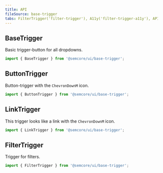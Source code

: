 ```yaml
---
title: API
fileSource: base-trigger
tabs: FilterTrigger('filter-trigger'), A11y('filter-trigger-a11y'), API('filter-trigger-api'), Example('filter-trigger-code'), Changelog('filter-trigger-changelog')
---
```


## BaseTrigger

Basic trigger-button for all dropdowns.

```js
import { BaseTrigger } from '@semcore/ui/base-trigger';
```

<script setup>
  import { data as types } from '../../../builder/typings/types.data.ts'
</script>

<TypesView type="BaseTriggerProps" :types={...types} />

## ButtonTrigger

Button-trigger with the `ChevronDownM` icon.

```js
import { ButtonTrigger } from '@semcore/ui/base-trigger';
```

<TypesView type="ButtonTriggerProps" :types={...types} />

## LinkTrigger

This trigger looks like a link with the `ChevronDownM` icon.

```js
import { LinkTrigger } from '@semcore/ui/base-trigger';
```

<TypesView type="LinkTriggerProps" :types={...types} />

## FilterTrigger

Trigger for filters.

```js
import { FilterTrigger } from '@semcore/ui/base-trigger';
```

<TypesView type="FilterTriggerProps" :types={...types} />
